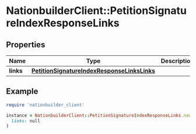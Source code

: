 # NationbuilderClient::PetitionSignatureIndexResponseLinks

## Properties

| Name | Type | Description | Notes |
| ---- | ---- | ----------- | ----- |
| **links** | [**PetitionSignatureIndexResponseLinksLinks**](PetitionSignatureIndexResponseLinksLinks.md) |  | [optional] |

## Example

```ruby
require 'nationbuilder_client'

instance = NationbuilderClient::PetitionSignatureIndexResponseLinks.new(
  links: null
)
```

